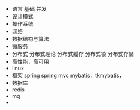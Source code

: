 - 语言
  基础
  并发
- 设计模式
- 操作系统
- 网络
- 数据结构与算法
- 微服务
- 分布式
  分布式理论
  分布式缓存
  分布式锁
  分布式存储
- 高性能，高可用
- linux
- 框架
  spring
  spring mvc
  mybatis，tkmybatis，
- 数据库
- redis
- mq
-